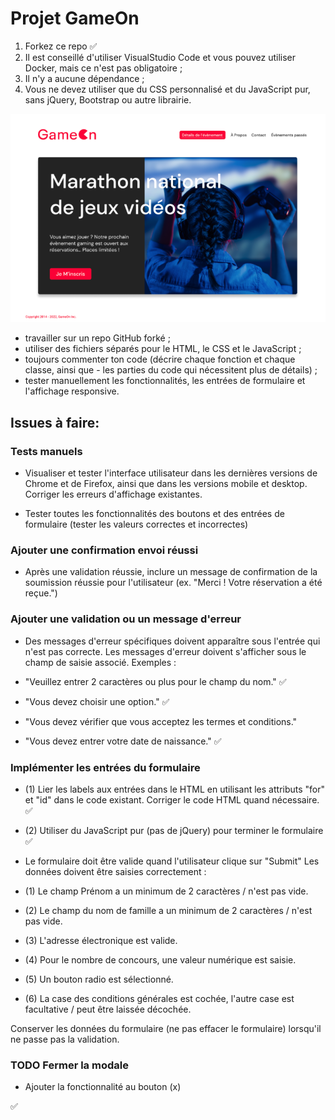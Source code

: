 # Projet GameOn

1. Forkez ce repo   ✅
2. Il est conseillé d'utiliser VisualStudio Code et vous pouvez utiliser Docker, mais ce n'est pas obligatoire ;
3. Il n'y a aucune dépendance ;
4. Vous ne devez utiliser que du CSS personnalisé et du JavaScript pur, sans jQuery, Bootstrap ou autre librairie.


![présentation](/image_p4%20.png)

- travailler sur un repo GitHub forké ;
- utiliser des fichiers séparés pour le HTML, le CSS et le JavaScript ;
- toujours commenter ton code (décrire chaque fonction et chaque classe, ainsi que - les parties du code qui nécessitent plus de détails) ;
- tester manuellement les fonctionnalités, les entrées de formulaire et l'affichage responsive.


## Issues à faire: 

### Tests manuels

- Visualiser et tester l'interface utilisateur dans les dernières versions de Chrome et de Firefox, ainsi que dans les versions mobile et desktop. Corriger les erreurs d'affichage existantes.

- Tester toutes les fonctionnalités des boutons et des entrées de formulaire (tester les valeurs correctes et incorrectes)

### Ajouter  une confirmation envoi réussi

- Après une validation réussie, inclure un message de confirmation de la soumission réussie pour l'utilisateur (ex. "Merci ! Votre réservation a été reçue.")

### Ajouter  une validation ou un message d'erreur

- Des messages d'erreur spécifiques doivent apparaître sous l'entrée qui n'est pas correcte. Les messages d'erreur doivent s'afficher sous le champ de saisie associé. Exemples :

- "Veuillez entrer 2 caractères ou plus pour le champ du nom." ✅

- "Vous devez choisir une option." ✅

- "Vous devez vérifier que vous acceptez les termes et conditions."

- "Vous devez entrer votre date de naissance." ✅

### Implémenter les entrées du formulaire

- (1) Lier les labels aux entrées dans le HTML en utilisant les attributs "for" et "id" dans le code existant. Corriger le code HTML quand nécessaire. ✅
- (2) Utiliser du JavaScript pur (pas de jQuery) pour terminer le formulaire  ✅

- Le formulaire doit être valide quand l'utilisateur clique sur "Submit"
Les données doivent être saisies correctement :
- (1) Le champ Prénom a un minimum de 2 caractères / n'est pas vide. 
- (2) Le champ du nom de famille a un minimum de 2 caractères / n'est pas vide.
- (3) L'adresse électronique est valide.
- (4) Pour le nombre de concours, une valeur numérique est saisie.
- (5) Un bouton radio est sélectionné.
- (6) La case des conditions générales est cochée, l'autre case est facultative / peut être laissée décochée.

Conserver les données du formulaire (ne pas effacer le formulaire) lorsqu'il ne passe pas la validation.

### TODO Fermer la modale

- Ajouter la fonctionnalité au bouton (x)

✅
